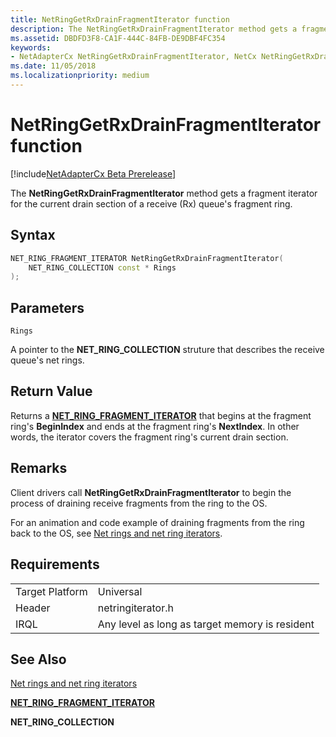 ```yaml
---
title: NetRingGetRxDrainFragmentIterator function
description: The NetRingGetRxDrainFragmentIterator method gets a fragment iterator for the current drain section of a receive (Rx) queue's fragment ring.
ms.assetid: DBDFD3F8-CA1F-444C-84FB-DE9DBF4FC354
keywords:
- NetAdapterCx NetRingGetRxDrainFragmentIterator, NetCx NetRingGetRxDrainFragmentIterator
ms.date: 11/05/2018
ms.localizationpriority: medium
---
```


# NetRingGetRxDrainFragmentIterator function

[!include[NetAdapterCx Beta Prerelease](../netcx-beta-prerelease.md)]

The **NetRingGetRxDrainFragmentIterator** method gets a fragment iterator for the current drain section of a receive (Rx) queue's fragment ring.

## Syntax

```cpp
NET_RING_FRAGMENT_ITERATOR NetRingGetRxDrainFragmentIterator(
    NET_RING_COLLECTION const * Rings
);
```

## Parameters

`Rings`

A pointer to the **NET_RING_COLLECTION** struture that describes the receive queue's net rings.

## Return Value

Returns a [**NET_RING_FRAGMENT_ITERATOR**](net-ring-fragment-iterator.md) that begins at the fragment ring's **BeginIndex** and ends at the fragment ring's **NextIndex**. In other words, the iterator covers the fragment ring's current drain section. 

## Remarks

Client drivers call **NetRingGetRxDrainFragmentIterator** to begin the process of draining receive fragments from the ring to the OS. 

For an animation and code example of draining fragments from the ring back to the OS, see [Net rings and net ring iterators](net-rings-and-net-ring-iterators.md).

## Requirements

|  |  |
| --- | --- |
| Target Platform | Universal |
| Header | netringiterator.h |
| IRQL | Any level as long as target memory is resident |

## See Also

[Net rings and net ring iterators](net-rings-and-net-ring-iterators.md)

[**NET_RING_FRAGMENT_ITERATOR**](net-ring-fragment-iterator.md)

**NET_RING_COLLECTION**